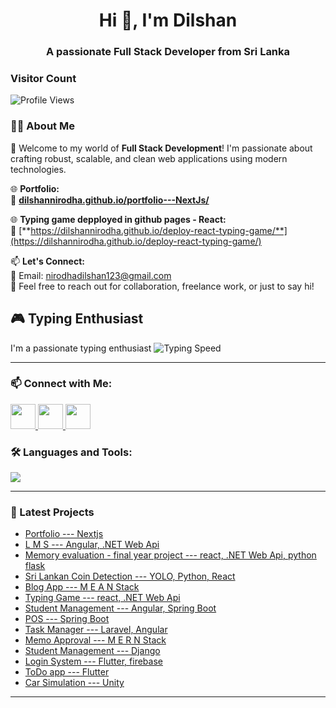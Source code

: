 <h1 align="center">Hi 👋, I'm Dilshan</h1>
<h3 align="center">A passionate Full Stack Developer from Sri Lanka</h3>

### Visitor Count
![Profile Views](https://komarev.com/ghpvc/?username=dilshannirodha&color=green)

### 👨‍💻 About Me

🚀 Welcome to my world of **Full Stack Development**! I'm passionate about crafting robust, scalable, and clean web applications using modern technologies.

🌐 **Portfolio:**  
🔗 [**dilshannirodha.github.io/portfolio---NextJs/**](https://dilshannirodha.github.io/portfolio---NextJs/)


🌐 **Typing game depployed in github pages - React:**  
🔗 [**https://dilshannirodha.github.io/deploy-react-typing-game/**](https://dilshannirodha.github.io/deploy-react-typing-game/)  


📫 **Let's Connect:**  
📧 Email: [nirodhadilshan123@gmail.com](mailto:nirodhadilshan123@gmail.com)  
💬 Feel free to reach out for collaboration, freelance work, or just to say hi!

## 🎮 Typing Enthusiast
I'm a passionate typing enthusiast ![Typing Speed](https://img.shields.io/badge/Typing%20Speed-120%20WPM-brightgreen)

---
### 📫 Connect with Me:

<p align="left">
  <a href="https://www.linkedin.com/in/dilshan-nirodha-585a5631b" target="_blank">
    <img src="https://img.shields.io/badge/LinkedIn-blue?logo=linkedin&logoColor=white" style="height: 40px;" />
  </a>
  <a href="mailto:nirodhadilshan123@gmail.com">
    <img src="https://img.shields.io/badge/Gmail-red?logo=gmail&logoColor=white" style="height: 40px;" />
  </a>
  <a href="https://dilshannirodha.github.io/portfolio---NextJs/" target="_blank">
    <img src="https://img.shields.io/badge/Portfolio-black?logo=web&logoColor=white" style="height: 40px;" />
  </a>
</p>


### 🛠️ Languages and Tools:

<p align="left">
  <img src="https://skillicons.dev/icons?i=js,ts,angular,react,next,flutter,cs,dotnet,java,python,dart,nodejs,spring,html,css,tailwind,git,github,postman,vscode,idea,mysql,mongodb" />
</p>

---


### 🧠 Latest Projects
-  [Portfolio --- Nextjs](https://github.com/dilshannirodha/portfolio---NextJs.git)
-  [L M S --- Angular, .NET Web Api](https://github.com/dilshannirodha/lms-angular-dotnet.git)
-  [Memory evaluation - final year project --- react, .NET Web Api, python flask](https://github.com/dilshannirodha/Memory-testing-application-dotnet-react-flask.git)
-  [Sri Lankan Coin Detection --- YOLO, Python, React](https://github.com/dilshannirodha/sri-lankan-coin-detection-opencv-yolo.git)
-  [Blog App --- M E A N  Stack](https://github.com/dilshannirodha/Blog-App-MEAN-Stack.git)
-  [Typing Game --- react, .NET Web Api](https://github.com/dilshannirodha/React-Typing-App.git)
-  [Student Management --- Angular, Spring Boot](https://github.com/dilshannirodha/student-mangement-system-angular-springboot.git)
-  [POS --- Spring Boot](https://github.com/dilshannirodha/pos-springboot.git)
-  [Task Manager --- Laravel, Angular](https://github.com/dilshannirodha/Task-Manager-Laravel-Angular.git) 
-  [Memo Approval --- M E R N  Stack](https://github.com/dilshannirodha/memo-approval-system-MERN.git)
-  [Student Management --- Django](https://github.com/dilshannirodha/django-student-management-system.git)
-  [Login System --- Flutter, firebase](https://github.com/dilshannirodha/loginApp-flutter-firebase.git)
-  [ToDo app --- Flutter](https://github.com/dilshannirodha/To-do-flutter.git)
-  [Car Simulation --- Unity](https://github.com/dilshannirodha/unity-car-simulation.git)

---



